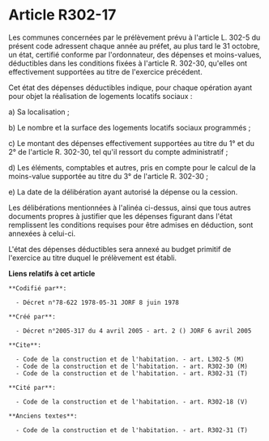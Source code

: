 # Article R302-17

Les communes concernées par le prélèvement prévu à l'article L. 302-5 du présent code adressent chaque année au préfet, au
plus tard le 31 octobre, un état, certifié conforme par l'ordonnateur, des dépenses et moins-values, déductibles dans les
conditions fixées à l'article R. 302-30, qu'elles ont effectivement supportées au titre de l'exercice précédent.

Cet état des dépenses déductibles indique, pour chaque opération ayant pour objet la réalisation de logements locatifs
sociaux :

a) Sa localisation ;

b) Le nombre et la surface des logements locatifs sociaux programmés ;

c) Le montant des dépenses effectivement supportées au titre du 1° et du 2° de l'article R. 302-30, tel qu'il ressort du
compte administratif ;

d) Les éléments, comptables et autres, pris en compte pour le calcul de la moins-value supportée au titre du 3° de l'article
R. 302-30 ;

e) La date de la délibération ayant autorisé la dépense ou la cession.

Les délibérations mentionnées à l'alinéa ci-dessus, ainsi que tous autres documents propres à justifier que les dépenses
figurant dans l'état remplissent les conditions requises pour être admises en déduction, sont annexées à celui-ci.

L'état des dépenses déductibles sera annexé au budget primitif de l'exercice au titre duquel le prélèvement est établi.

**Liens relatifs à cet article**

	**Codifié par**:

	  - Décret n°78-622 1978-05-31 JORF 8 juin 1978

	**Créé par**:

	  - Décret n°2005-317 du 4 avril 2005 - art. 2 () JORF 6 avril 2005

	**Cite**:

	  - Code de la construction et de l'habitation. - art. L302-5 (M)
	  - Code de la construction et de l'habitation. - art. R302-30 (M)
	  - Code de la construction et de l'habitation. - art. R302-31 (T)

	**Cité par**:

	  - Code de la construction et de l'habitation. - art. R302-18 (V)

	**Anciens textes**:

	  - Code de la construction et de l'habitation. - art. R302-31 (T)
